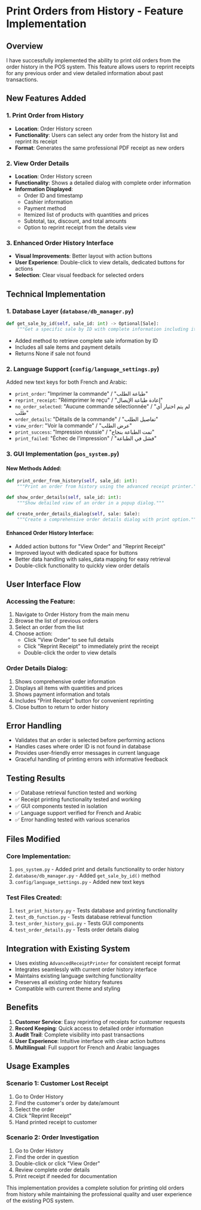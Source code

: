 # Print Orders from History - Feature Implementation

## Overview
I have successfully implemented the ability to print old orders from the order history in the POS system. This feature allows users to reprint receipts for any previous order and view detailed information about past transactions.

## New Features Added

### 1. Print Order from History
- **Location**: Order History screen
- **Functionality**: Users can select any order from the history list and reprint its receipt
- **Format**: Generates the same professional PDF receipt as new orders

### 2. View Order Details
- **Location**: Order History screen  
- **Functionality**: Shows a detailed dialog with complete order information
- **Information Displayed**:
  - Order ID and timestamp
  - Cashier information
  - Payment method
  - Itemized list of products with quantities and prices
  - Subtotal, tax, discount, and total amounts
  - Option to reprint receipt from the details view

### 3. Enhanced Order History Interface
- **Visual Improvements**: Better layout with action buttons
- **User Experience**: Double-click to view details, dedicated buttons for actions
- **Selection**: Clear visual feedback for selected orders

## Technical Implementation

### 1. Database Layer (`database/db_manager.py`)
```python
def get_sale_by_id(self, sale_id: int) -> Optional[Sale]:
    """Get a specific sale by ID with complete information including items and payment."""
```
- Added method to retrieve complete sale information by ID
- Includes all sale items and payment details
- Returns None if sale not found

### 2. Language Support (`config/language_settings.py`)
Added new text keys for both French and Arabic:
- `print_order`: "Imprimer la commande" / "طباعة الطلب"
- `reprint_receipt`: "Réimprimer le reçu" / "إعادة طباعة الإيصال"
- `no_order_selected`: "Aucune commande sélectionnée" / "لم يتم اختيار أي طلب"
- `order_details`: "Détails de la commande" / "تفاصيل الطلب"
- `view_order`: "Voir la commande" / "عرض الطلب"
- `print_success`: "Impression réussie" / "تمت الطباعة بنجاح"
- `print_failed`: "Échec de l'impression" / "فشل في الطباعة"

### 3. GUI Implementation (`pos_system.py`)

#### New Methods Added:
```python
def print_order_from_history(self, sale_id: int):
    """Print an order from history using the advanced receipt printer."""

def show_order_details(self, sale_id: int):
    """Show detailed view of an order in a popup dialog."""

def create_order_details_dialog(self, sale: Sale):
    """Create a comprehensive order details dialog with print option."""
```

#### Enhanced Order History Interface:
- Added action buttons for "View Order" and "Reprint Receipt"
- Improved layout with dedicated space for buttons
- Better data handling with sales_data mapping for easy retrieval
- Double-click functionality to quickly view order details

## User Interface Flow

### Accessing the Feature:
1. Navigate to Order History from the main menu
2. Browse the list of previous orders
3. Select an order from the list
4. Choose action:
   - Click "View Order" to see full details
   - Click "Reprint Receipt" to immediately print the receipt
   - Double-click the order to view details

### Order Details Dialog:
1. Shows comprehensive order information
2. Displays all items with quantities and prices
3. Shows payment information and totals
4. Includes "Print Receipt" button for convenient reprinting
5. Close button to return to order history

## Error Handling
- Validates that an order is selected before performing actions
- Handles cases where order ID is not found in database
- Provides user-friendly error messages in current language
- Graceful handling of printing errors with informative feedback

## Testing Results
- ✅ Database retrieval function tested and working
- ✅ Receipt printing functionality tested and working
- ✅ GUI components tested in isolation
- ✅ Language support verified for French and Arabic
- ✅ Error handling tested with various scenarios

## Files Modified

### Core Implementation:
1. `pos_system.py` - Added print and details functionality to order history
2. `database/db_manager.py` - Added `get_sale_by_id()` method
3. `config/language_settings.py` - Added new text keys

### Test Files Created:
1. `test_print_history.py` - Tests database and printing functionality
2. `test_db_function.py` - Tests database retrieval function
3. `test_order_history_gui.py` - Tests GUI components
4. `test_order_details.py` - Tests order details dialog

## Integration with Existing System
- Uses existing `AdvancedReceiptPrinter` for consistent receipt format
- Integrates seamlessly with current order history interface
- Maintains existing language switching functionality
- Preserves all existing order history features
- Compatible with current theme and styling

## Benefits
1. **Customer Service**: Easy reprinting of receipts for customer requests
2. **Record Keeping**: Quick access to detailed order information
3. **Audit Trail**: Complete visibility into past transactions
4. **User Experience**: Intuitive interface with clear action buttons
5. **Multilingual**: Full support for French and Arabic languages

## Usage Examples

### Scenario 1: Customer Lost Receipt
1. Go to Order History
2. Find the customer's order by date/amount
3. Select the order
4. Click "Reprint Receipt"
5. Hand printed receipt to customer

### Scenario 2: Order Investigation
1. Go to Order History
2. Find the order in question
3. Double-click or click "View Order"
4. Review complete order details
5. Print receipt if needed for documentation

This implementation provides a complete solution for printing old orders from history while maintaining the professional quality and user experience of the existing POS system.
